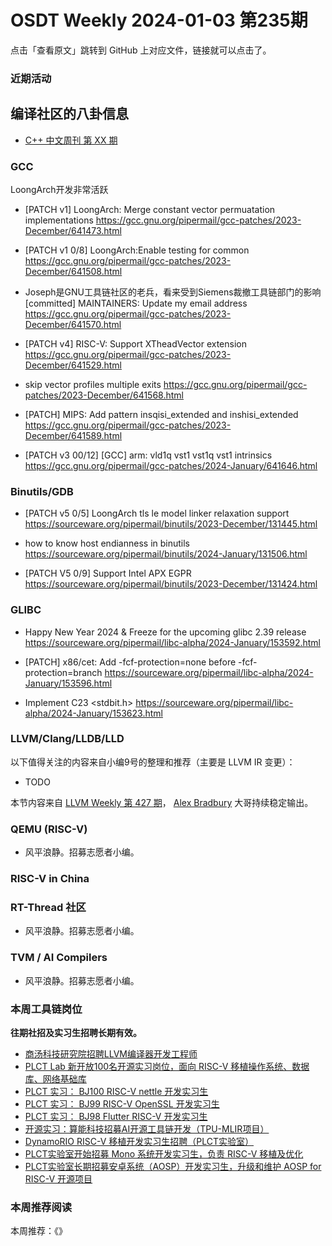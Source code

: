 # OSDT Weekly 2024-01-03 第235期

点击「查看原文」跳转到 GitHub 上对应文件，链接就可以点击了。

### 近期活动

## 编译社区的八卦信息

- [C++ 中文周刊 第 XX 期]()

### GCC

  LoongArch开发非常活跃
- [PATCH v1] LoongArch: Merge constant vector permuatation implementations
  https://gcc.gnu.org/pipermail/gcc-patches/2023-December/641473.html

- [PATCH v1 0/8] LoongArch:Enable testing for common
  https://gcc.gnu.org/pipermail/gcc-patches/2023-December/641508.html

- Joseph是GNU工具链社区的老兵，看来受到Siemens裁撤工具链部门的影响
  [committed] MAINTAINERS: Update my email address
  https://gcc.gnu.org/pipermail/gcc-patches/2023-December/641570.html

- [PATCH v4] RISC-V: Support XTheadVector extension
  https://gcc.gnu.org/pipermail/gcc-patches/2023-December/641529.html

- skip vector profiles multiple exits
  https://gcc.gnu.org/pipermail/gcc-patches/2023-December/641568.html

- [PATCH] MIPS: Add pattern insqisi_extended and inshisi_extended
  https://gcc.gnu.org/pipermail/gcc-patches/2023-December/641589.html

- [PATCH v3 00/12] [GCC] arm: vld1q vst1 vst1q vst1 intrinsics
  https://gcc.gnu.org/pipermail/gcc-patches/2024-January/641646.html

### Binutils/GDB

- [PATCH v5 0/5] LoongArch tls le model linker relaxation support
  https://sourceware.org/pipermail/binutils/2023-December/131445.html

- how to know host endianness in binutils
  https://sourceware.org/pipermail/binutils/2024-January/131506.html

- [PATCH V5 0/9] Support Intel APX EGPR
  https://sourceware.org/pipermail/binutils/2023-December/131424.html

### GLIBC

- Happy New Year 2024 & Freeze for the upcoming glibc 2.39 release
  https://sourceware.org/pipermail/libc-alpha/2024-January/153592.html

- [PATCH] x86/cet: Add -fcf-protection=none before -fcf-protection=branch
  https://sourceware.org/pipermail/libc-alpha/2024-January/153596.html

- Implement C23 <stdbit.h>
  https://sourceware.org/pipermail/libc-alpha/2024-January/153623.html

### LLVM/Clang/LLDB/LLD


以下值得关注的内容来自小编9号的整理和推荐（主要是 LLVM IR 变更）：

- TODO

本节内容来自 [LLVM Weekly 第 427 期](http://llvmweekly.org/issue/427)，
[Alex Bradbury](https://www.linkedin.com/in/alex-bradbury/) 大哥持续稳定输出。

### QEMU (RISC-V)

- 风平浪静。招募志愿者小编。

### RISC-V in China

### RT-Thread 社区

- 风平浪静。招募志愿者小编。

### TVM / AI Compilers

- 风平浪静。招募志愿者小编。

### 本周工具链岗位

**往期社招及实习生招聘长期有效。**

- [商汤科技研究院招聘LLVM编译器开发工程师](https://mp.weixin.qq.com/s/4j-Qin8LFUJlzKzFIpIKpw)
- [PLCT Lab 新开放100名开源实习岗位，面向 RISC-V 移植操作系统、数据库、网络基础库](https://mp.weixin.qq.com/s/ebvIxcplB8Jtw18LMoXTTQ)
- [PLCT 实习： BJ100 RISC-V nettle 开发实习生](https://mp.weixin.qq.com/s/GEUKRlxILFpdHQbv-yxWQQ)
- [PLCT 实习： BJ99 RISC-V OpenSSL 开发实习生](https://mp.weixin.qq.com/s/pzy6sbW50r3aLw3Dt36oBQ)
- [PLCT 实习： BJ98 Flutter RISC-V 开发实习生](https://mp.weixin.qq.com/s/gQYT_rhtLE8jGg6WWAztDA)
- [开源实习：算能科技招募AI开源工具链开发（TPU-MLIR项目）](https://mp.weixin.qq.com/s/IBJh0ip4k11PzIMZecsWSw)
- [DynamoRIO RISC-V 移植开发实习生招聘（PLCT实验室）](https://mp.weixin.qq.com/s/J_5TjT6DOqeOXJXQI5VQxw)
- [PLCT实验室开始招募 Mono 系统开发实习生，负责 RISC-V 移植及优化](https://mp.weixin.qq.com/s/whEW7Hay1jIP1tBzIPay1A)
- [PLCT实验室长期招募安卓系统（AOSP）开发实习生，升级和维护 AOSP for RISC-V 开源项目](https://mp.weixin.qq.com/s/dJP2cEB1nex2inR5c-cJog)


### 本周推荐阅读

本周推荐：《》
